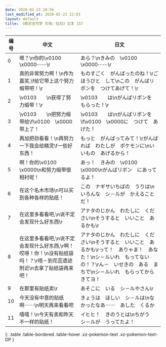 ```yaml
---
date: 2020-02-23 20:56
last_modified_at: 2020-02-23 22:03
layout: default
title: 《精灵宝可梦 珍珠／钻石》文本 157
---
```

| 编号 | 中文 | 日文 |
| ---- | ---- | ---- |
| 0 | 嗯？\n你的\v0100　\x0000⋯⋯\r | あら？\nきみの　\v0100　\x0000⋯⋯\r |
| 1 | 真的非常努力啊！\n作为嘉奖,\f给它带上这个努力缎带吧！\r | ものすごく　がんばったのね！\rごほうびと　して\nこの　がんばリボンを　つけてあげて！\r |
| 2 | \v0103　　\n获得了努力缎带！\r | \v0103　　は\nがんばリボンを　もらった！\r |
| 3 | \v0103　　\n把努力缎带给\f\v0100　\x0000带上了！ | \v0103　　は\nがんばリボンを\f\v0100　\x0000に　つけて　あげた！ |
| 4 | 再加把劲看看！\n再努力一下我会给精灵\f一些好东西！ | もっと　がんばってみて！\rがんばれば　わたしが　ポケモンに\nいいもの　あげるから！ |
| 5 | 啊！你的\v0100　\x0000\n和努力缎带很相衬呢！ | あっ！　きみの　\v0100　\x0000\nがんばリボン　にあってるよ！ |
| 6 | 在这个名木市场\n可以买到各种各样的贴纸！ | この　ナギサいちばの　うりは\nいろんな　シ－ルが　かえることだ！ |
| 7 | 在这里多看看吧,\n说不定会发现什么好东西\r | アナタのじかん　わたしに　ください\nそうすると　いいこと　あるかも\r |
| 8 | 在这里多看看吧,\n说不定会发现什么好东西,\r啊！哎呀！你！\n没有贴纸袋吗！？\r唔－到花蕊遗迹附近\n去拿了贴纸袋再来吧！ | アナタのじかん　わたしに　ください\nそうすると　いいこと　あるかも\rって！　ありゃま！　あなた！\nシ－ルいれ　もってないの！？\rん－　いせきの　ある　まちで\nシ－ルいれ　もらってから　きてヨ！ |
| 9 | 在那里有贴纸卖\r | あそこに　いる　シ－ルやさん\r |
| 10 | 今天没有中意的贴纸啊⋯⋯\n明天再来看看吧 | きょうは　ほしい　シ－ルは\nなかったなあ⋯⋯　あした　くるか |
| 11 | 嘻嘻！\n今天有卖和昨天不一样的贴纸！ | イヒヒ！　きのうとは\nちがう　シ－ルが　うってたよ！ |
{: .table .table-bordered .table-hover .xz-pokemon-text .xz-pokemon-text-DP }